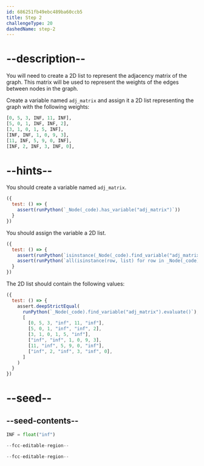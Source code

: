 ```yaml
---
id: 686251fb49ebc489ba60ccb5
title: Step 2
challengeType: 20
dashedName: step-2
---
```


# --description--

You will need to create a 2D list to represent the adjacency matrix of the graph. This matrix will be used to represent the weights of the edges between nodes in the graph.

Create a variable named `adj_matrix` and assign it a 2D list representing the graph with the following weights:

```py
[0, 5, 3, INF, 11, INF],
[5, 0, 1, INF, INF, 2],
[3, 1, 0, 1, 5, INF],
[INF, INF, 1, 0, 9, 3],
[11, INF, 5, 9, 0, INF],
[INF, 2, INF, 3, INF, 0],
```

# --hints--

You should create a variable named `adj_matrix`.

```js
({
  test: () => {
    assert(runPython(`_Node(_code).has_variable("adj_matrix")`))
  }
})
```

You should assign the variable a 2D list.

```js
({
  test: () => {
    assert(runPython(`isinstance(_Node(_code).find_variable("adj_matrix").evaluate(), list)`))
    assert(runPython(`all(isinstance(row, list) for row in _Node(_code).find_variable("adj_matrix").evaluate())`))
  }
})
```

The 2D list should contain the following values:

```js
({
  test: () => {
    assert.deepStrictEqual(
      runPython(`_Node(_code).find_variable("adj_matrix").evaluate()`),
      [
        [0, 5, 3, "inf", 11, "inf"],
        [5, 0, 1, "inf", "inf", 2],
        [3, 1, 0, 1, 5, "inf"],
        ["inf", "inf", 1, 0, 9, 3],
        [11, "inf", 5, 9, 0, "inf"],
        ["inf", 2, "inf", 3, "inf", 0],
      ]
    )
  }
})
```

# --seed--

## --seed-contents--

```py
INF = float("inf")

--fcc-editable-region--

--fcc-editable-region--

```
